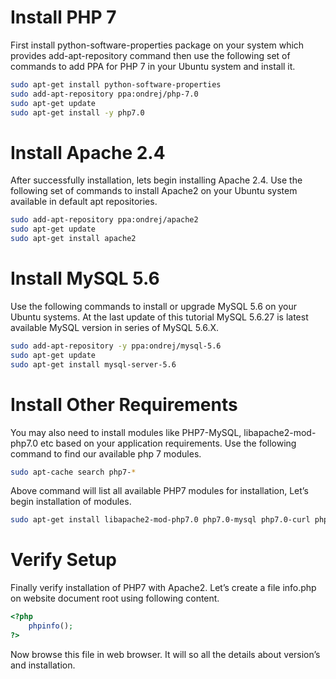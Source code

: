# Install PHP 7
First install python-software-properties package on your system which provides add-apt-repository command then use the following set of commands to add PPA for PHP 7 in your Ubuntu system and install it.
```sh
sudo apt-get install python-software-properties
sudo add-apt-repository ppa:ondrej/php-7.0
sudo apt-get update
sudo apt-get install -y php7.0
```

# Install Apache 2.4
After successfully installation, lets begin installing Apache 2.4. Use the following set of commands to install Apache2 on your Ubuntu system available in default apt repositories.
```sh
sudo add-apt-repository ppa:ondrej/apache2
sudo apt-get update
sudo apt-get install apache2
```

# Install MySQL 5.6
Use the following commands to install or upgrade MySQL 5.6 on your Ubuntu systems. At the last update of this tutorial MySQL 5.6.27 is latest available MySQL version in series of MySQL 5.6.X.

```sh
sudo add-apt-repository -y ppa:ondrej/mysql-5.6
sudo apt-get update
sudo apt-get install mysql-server-5.6
```

# Install Other Requirements
You may also need to install modules like PHP7-MySQL, libapache2-mod-php7.0 etc based on your application requirements. Use the following command to find our available php 7 modules.

```sh
sudo apt-cache search php7-* 
```

Above command will list all available PHP7 modules for installation, Let’s begin installation of modules.
```sh
sudo apt-get install libapache2-mod-php7.0 php7.0-mysql php7.0-curl php7.0-json
```

# Verify Setup

Finally verify installation of PHP7 with Apache2. Let’s create a file info.php on website document root using following content.

```php
<?php
    phpinfo();
?>
```

Now browse this file in web browser. It will so all the details about version’s and installation.

